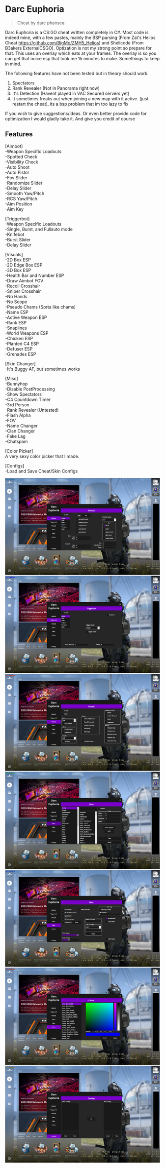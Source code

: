 # Darc Euphoria
> Cheat by darc phansea

Darc Euphoria is a CS:GO cheat written completely in C#. Most code is indeed mine, with a few pastes, mainly the BSP parsing (From Zat's Helios Cheat https://github.com/BigMo/ZMH5_Helios) and Shellcode (From B3akers ExternalCSGO). Optization is not my strong point so prepare for that. This uses an overlay which eats at your frames. The overlay is so you can get that noice esp that took me 15 minutes to make. Somethings to keep in mind.

The following features have not been tested but in theory should work.
1. Spectators
2. Rank Revealer (Not in Panorama right now)
3. It's Detection (Havent played in VAC Secured servers yet)
4. It sometimes freaks out when joining a new map with it active. (just restart the cheat), its a bsp problem that im too lazy to fix

If you wish to give suggestions/ideas. Or even better provide code for optimization I would gladly take it. And give you credit of course

## Features
[Aimbot]  
-Weapon Specific Loadouts  
-Spotted Check  
-Visibility Check  
-Auto Shoot  
-Auto Pistol  
-Fov Slider  
-Randomize Slider  
-Delay Slider  
-Smooth Yaw/Pitch  
-RCS Yaw/Pitch  
-Aim Position  
-Aim Key  

[Triggerbot]  
-Weapon Specific Loadouts  
-Single, Burst, and Fullauto mode  
-Knifebot  
-Burst Slider  
-Delay Slider  

[Visuals]  
-2D Box ESP  
-2D Edge Box ESP  
-3D Box ESP  
-Health Bar and Number ESP  
-Draw Aimbot FOV  
-Recoil Crosshair  
-Sniper Crosshair  
-No Hands  
-No Scope  
-Pseudo Chams (Sorta like chams)  
-Name ESP  
-Active Weapon ESP  
-Rank ESP  
-Snaplines  
-World Weapons ESP  
-Chicken ESP  
-Planted C4 ESP  
-Defuser ESP  
-Grenades ESP  

[Skin Changer]  
-It's Buggy AF, but sometimes works  

[Misc]  
-Bunnyhop  
-Disable PostProcessing  
-Show Spectators  
-C4 Countdown Timer  
-3rd Person  
-Rank Revealer (Untested)  
-Flash Alpha  
-FOV  
-Name Changer  
-Clan Changer  
-Fake Lag  
-Chatspam  

[Color Picker]  
A very sexy color picker that I made.  

[Configs]  
-Load and Save Cheat/Skin Configs  

![](ScreenShots\AimbotTab.png)
![](ScreenShots\TriggerbotTab.png)
![](ScreenShots\VisualsTab.png)
![](ScreenShots\SkinsTab.png)
![](ScreenShots\MiscTab.png)
![](ScreenShots\ColorsTab.png)
![](ScreenShots\ConfigsTab.png)
